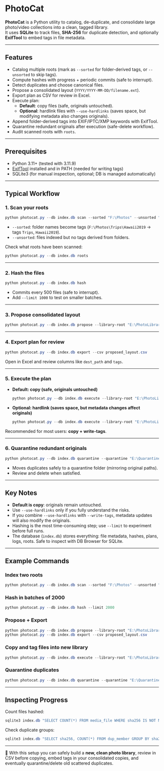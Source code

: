 # PhotoCat

**PhotoCat** is a Python utility to catalog, de-duplicate, and consolidate large photo/video collections into a clean, tagged library.  
It uses **SQLite** to track files, **SHA-256** for duplicate detection, and optionally **ExifTool** to embed tags in file metadata.

---

## Features
- Catalog multiple roots (mark as `--sorted` for folder-derived tags, or `--unsorted` to skip tags).
- Compute hashes with progress + periodic commits (safe to interrupt).
- Detect duplicates and choose canonical files.
- Propose a consolidated layout (`YYYY/YYYY-MM-DD/filename.ext`).
- Export plan as CSV for review in Excel.
- Execute plan:  
  - **Default**: copy files (safe, originals untouched).  
  - **Optional**: hardlink files with `--use-hardlinks` (saves space, but modifying metadata also changes originals).  
- Append folder-derived tags into EXIF/IPTC/XMP keywords with ExifTool.
- Quarantine redundant originals after execution (safe-delete workflow).
- Audit scanned roots with `roots`.

---

## Prerequisites
- Python 3.11+ (tested with 3.11.9)
- [ExifTool](https://exiftool.org/) installed and in PATH (needed for writing tags)
- SQLite3 (for manual inspection, optional; DB is managed automatically)

---

## Typical Workflow

### 1. Scan your roots
```powershell
python photocat.py --db index.db scan --sorted "F:\Photos" --unsorted "F:\PhoneDump"
```

- `--sorted`: folder names become tags (`F:\Photos\Trips\Hawaii2019` → tags `Trips`, `Hawaii2019`).  
- `--unsorted`: files indexed but no tags derived from folders.

Check what roots have been scanned:
```powershell
python photocat.py --db index.db roots
```

---

### 2. Hash the files
```powershell
python photocat.py --db index.db hash
```
- Commits every 500 files (safe to interrupt).
- Add `--limit 1000` to test on smaller batches.

---

### 3. Propose consolidated layout
```powershell
python photocat.py --db index.db propose --library-root "E:\PhotoLibrary"
```

---

### 4. Export plan for review
```powershell
python photocat.py --db index.db export --csv proposed_layout.csv
```
Open in Excel and review columns like `dest_path` and `tags`.

---

### 5. Execute the plan
- **Default: copy (safe, originals untouched)**  
  ```powershell
  python photocat.py --db index.db execute --library-root "E:\PhotoLibrary" --verify --write-tags
  ```
- **Optional: hardlink (saves space, but metadata changes affect originals)**  
  ```powershell
  python photocat.py --db index.db execute --library-root "E:\PhotoLibrary" --use-hardlinks
  ```

Recommended for most users: **copy + write-tags**.

---

### 6. Quarantine redundant originals
```powershell
python photocat.py --db index.db quarantine --quarantine "E:\Quarantine" --execute
```
- Moves duplicates safely to a quarantine folder (mirroring original paths).
- Review and delete when satisfied.

---

## Key Notes
- **Default is copy**: originals remain untouched.  
- Use `--use-hardlinks` only if you fully understand the risks.  
- If you combine `--use-hardlinks` with `--write-tags`, metadata updates will also modify the originals.  
- Hashing is the most time-consuming step; use `--limit` to experiment before full runs.  
- The database (`index.db`) stores everything: file metadata, hashes, plans, logs, roots. Safe to inspect with DB Browser for SQLite.

---

## Example Commands

### Index two roots
```powershell
python photocat.py --db index.db scan --sorted "F:\Photos" --unsorted "F:\PhoneDump"
```

### Hash in batches of 2000
```powershell
python photocat.py --db index.db hash --limit 2000
```

### Propose + Export
```powershell
python photocat.py --db index.db propose --library-root "E:\PhotoLibrary"
python photocat.py --db index.db export --csv proposed_layout.csv
```

### Copy and tag files into new library
```powershell
python photocat.py --db index.db execute --library-root "E:\PhotoLibrary" --verify --write-tags
```

### Quarantine duplicates
```powershell
python photocat.py --db index.db quarantine --quarantine "E:\Quarantine" --execute
```

---

## Inspecting Progress

Count files hashed:
```powershell
sqlite3 index.db "SELECT COUNT(*) FROM media_file WHERE sha256 IS NOT NULL;"
```

Check duplicate groups:
```powershell
sqlite3 index.db "SELECT sha256, COUNT(*) FROM dup_member GROUP BY sha256 HAVING COUNT(*)>1 ORDER BY COUNT(*) DESC LIMIT 10;"
```

---

📌 With this setup you can safely build a **new, clean photo library**, review in CSV before copying, embed tags in your consolidated copies, and eventually quarantine/delete old scattered duplicates.
